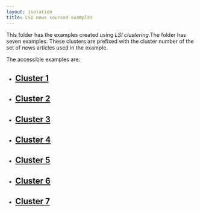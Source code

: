 ```yaml
---
layout: isolation
title: LSI news sourced examples
---
```


This folder has the examples created using *LSI clustering*.The folder has seven examples. These clusters are prefixed with the cluster number of the set of news articles used in the example. 

The accessible examples are:
* <h2><a href="4_cluster1.html">Cluster 1</a></h2>
* <h2><a href="4_cluster2.html">Cluster 2</a></h2>
* <h2><a href="4_cluster3.html">Cluster 3</a></h2>
* <h2><a href="4_cluster4.html">Cluster 4</a></h2>
* <h2><a href="4_cluster5.html">Cluster 5</a></h2>
* <h2><a href="4_cluster6.html">Cluster 6</a></h2>
* <h2><a href="4_cluster7.html">Cluster 7</a></h2>
